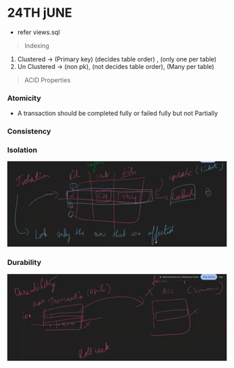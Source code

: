 # 24TH jUNE

- refer views.sql

> Indexing

1. Clustered -> (Primary key) (decides table order) , (only one per table)
2. Un Clustered -> (non pk), (not decides table order), (Many per table)

> ACID Properties

### Atomicity

- A transaction should be completed fully or failed fully but not Partially

### Consistency

### Isolation

![Isolation](./Isolation.png)

### Durability

![Durability](./Durability.png)
